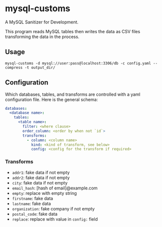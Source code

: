 mysql-customs
=============

A MySQL Sanitizer for Development.

This program reads MySQL tables then writes the data as CSV files transforming the data in the process. 

Usage
-----

```
mysql-customs -d mysql://user:pass@localhost:3306/db -c config.yaml --compress -t output_dir/
```

Configuration
-------------

Which databases, tables, and transforms are controlled with a yaml configuration file. Here is the general schema:

```yaml
databases:
  <database name>:
    tables:
      <table name>:
        filter: <where clause>
        order_column: <order by when not `id`>
        transforms:
          - column: <column name>
            kind: <kind of transform, see below>
            config: <config for the transform if required>
```


### Transforms

- `addr1`: fake data if not empty
- `addr2`: fake data if not empty
- `city`: fake data if not empty
- `email_hash`: [hash of email]@example.com
- `empty`: replace with empty string
- `firstname`: fake data
- `lastname`: fake data
- `organization`: fake company if not empty
- `postal_code`: fake data
- `replace`: replace with value in `config:` field
